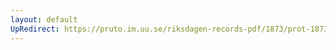 ```yaml
---
layout: default
UpRedirect: https://pruto.im.uu.se/riksdagen-records-pdf/1873/prot-1873--ak--514/prot-1873--ak--514_029.pdf
---
```

